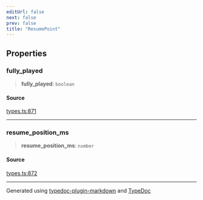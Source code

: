 ```yaml
---
editUrl: false
next: false
prev: false
title: "ResumePoint"
---
```


## Properties

### fully\_played

> **fully\_played**: `boolean`

#### Source

[types.ts:871](https://github.com/fostertheweb/spotify-web-sdk/blob/eb6b780/src/types.ts#L871)

***

### resume\_position\_ms

> **resume\_position\_ms**: `number`

#### Source

[types.ts:872](https://github.com/fostertheweb/spotify-web-sdk/blob/eb6b780/src/types.ts#L872)

***

Generated using [typedoc-plugin-markdown](https://www.npmjs.com/package/typedoc-plugin-markdown) and [TypeDoc](https://typedoc.org/)
